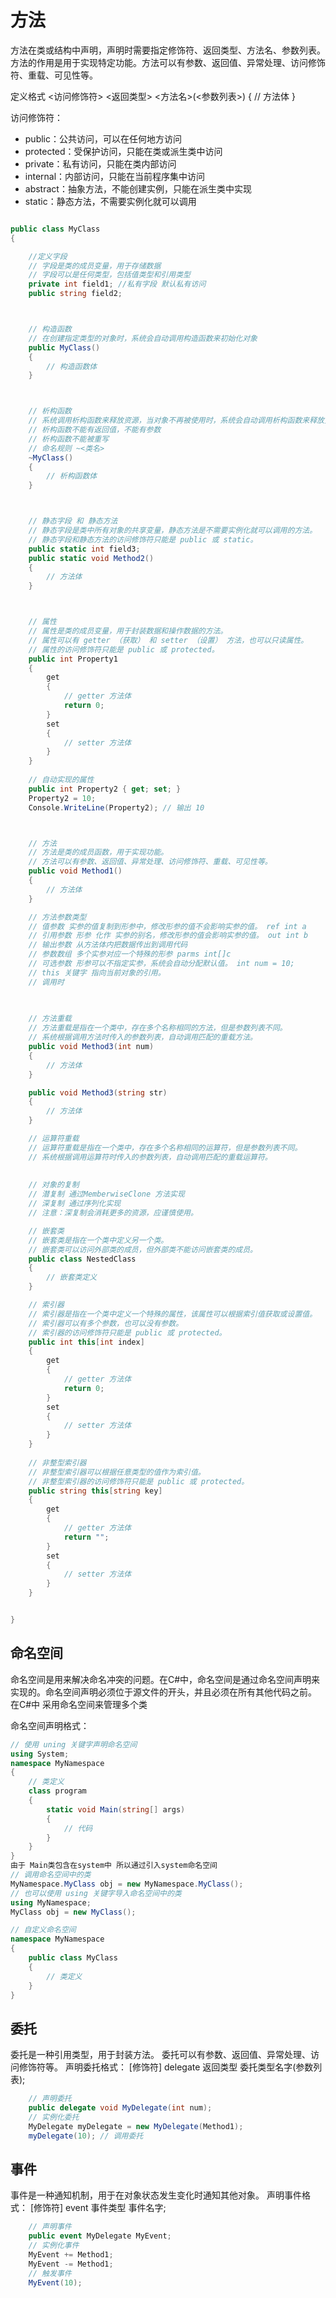 <!--
 * @Author: 崩布猪
 * @Date: 2024-04-13 09:10:15
 * @LastEditors: 崩布猪
 * @LastEditTime: 2024-04-17 16:27:13
 * @FilePath: \CCCC\fangfa.md
 * @Description: 
 * 
-->
# 方法
方法在类或结构中声明，声明时需要指定修饰符、返回类型、方法名、参数列表。方法的作用是用于实现特定功能。方法可以有参数、返回值、异常处理、访问修饰符、重载、可见性等。

定义格式
<访问修饰符> <返回类型> <方法名>(<参数列表>)
{
    // 方法体
}

访问修饰符：
- public：公共访问，可以在任何地方访问
- protected：受保护访问，只能在类或派生类中访问
- private：私有访问，只能在类内部访问
- internal：内部访问，只能在当前程序集中访问
- abstract：抽象方法，不能创建实例，只能在派生类中实现
- static：静态方法，不需要实例化就可以调用
```csharp

public class MyClass
{

    //定义字段
    // 字段是类的成员变量，用于存储数据
    // 字段可以是任何类型，包括值类型和引用类型
    private int field1; //私有字段 默认私有访问
    public string field2;



    // 构造函数
    // 在创建指定类型的对象时，系统会自动调用构造函数来初始化对象
    public MyClass()
    {
        // 构造函数体
    }



    // 析构函数 
    // 系统调用析构函数来释放资源，当对象不再被使用时，系统会自动调用析构函数来释放资源
    // 析构函数不能有返回值，不能有参数
    // 析构函数不能被重写
    // 命名规则 ~<类名>
    ~MyClass()
    {
        // 析构函数体
    }



    // 静态字段 和 静态方法
    // 静态字段是类中所有对象的共享变量，静态方法是不需要实例化就可以调用的方法。
    // 静态字段和静态方法的访问修饰符只能是 public 或 static。
    public static int field3;
    public static void Method2()
    {
        // 方法体
    }



    // 属性
    // 属性是类的成员变量，用于封装数据和操作数据的方法。
    // 属性可以有 getter （获取） 和 setter （设置） 方法，也可以只读属性。
    // 属性的访问修饰符只能是 public 或 protected。
    public int Property1
    {
        get
        {
            // getter 方法体
            return 0;
        }
        set
        {
            // setter 方法体
        }
    }
    
    // 自动实现的属性
    public int Property2 { get; set; }
    Property2 = 10;
    Console.WriteLine(Property2); // 输出 10



    // 方法
    // 方法是类的成员函数，用于实现功能。
    // 方法可以有参数、返回值、异常处理、访问修饰符、重载、可见性等。
    public void Method1()
    {
        // 方法体
    }

    // 方法参数类型 
    // 值参数 实参的值复制到形参中，修改形参的值不会影响实参的值。 ref int a
    // 引用参数 形参 化作 实参的别名，修改形参的值会影响实参的值。 out int b
    // 输出参数 从方法体内把数据传出到调用代码
    // 参数数组 多个实参对应一个特殊的形参 parms int[]c   
    // 可选参数 形参可以不指定实参，系统会自动分配默认值。 int num = 10;
    // this 关键字 指向当前对象的引用。
    // 调用时
   

    
    // 方法重载
    // 方法重载是指在一个类中，存在多个名称相同的方法，但是参数列表不同。
    // 系统根据调用方法时传入的参数列表，自动调用匹配的重载方法。
    public void Method3(int num)
    {
        // 方法体
    }

    public void Method3(string str)
    {
        // 方法体
    }

    // 运算符重载
    // 运算符重载是指在一个类中，存在多个名称相同的运算符，但是参数列表不同。
    // 系统根据调用运算符时传入的参数列表，自动调用匹配的重载运算符。
  
    
    // 对象的复制
    // 潜复制 通过MemberwiseClone 方法实现
    // 深复制 通过序列化实现
    // 注意：深复制会消耗更多的资源，应谨慎使用。

    // 嵌套类
    // 嵌套类是指在一个类中定义另一个类。
    // 嵌套类可以访问外部类的成员，但外部类不能访问嵌套类的成员。
    public class NestedClass
    {
        // 嵌套类定义
    }

    // 索引器
    // 索引器是指在一个类中定义一个特殊的属性，该属性可以根据索引值获取或设置值。
    // 索引器可以有多个参数，也可以没有参数。
    // 索引器的访问修饰符只能是 public 或 protected。
    public int this[int index]
    {
        get
        {
            // getter 方法体
            return 0;
        }
        set
        {
            // setter 方法体
        }
    }
    
    // 非整型索引器
    // 非整型索引器可以根据任意类型的值作为索引值。
    // 非整型索引器的访问修饰符只能是 public 或 protected。
    public string this[string key]
    {
        get
        {
            // getter 方法体
            return "";
        }
        set
        {
            // setter 方法体
        }
    }


}

```
## 命名空间
命名空间是用来解决命名冲突的问题。在C#中，命名空间是通过命名空间声明来实现的。命名空间声明必须位于源文件的开头，并且必须在所有其他代码之前。
在C#中 采用命名空间来管理多个类

命名空间声明格式：
```csharp
// 使用 uning 关键字声明命名空间
using System;
namespace MyNamespace
{
    // 类定义
    class program
    {
        static void Main(string[] args)
        {
            // 代码
        }
    }
}
由于 Main类包含在system中 所以通过引入system命名空间
// 调用命名空间中的类
MyNamespace.MyClass obj = new MyNamespace.MyClass();
// 也可以使用 using 关键字导入命名空间中的类
using MyNamespace;
MyClass obj = new MyClass();

// 自定义命名空间
namespace MyNamespace
{
    public class MyClass
    {   
        // 类定义
    }
}
```


## 委托
委托是一种引用类型，用于封装方法。
委托可以有参数、返回值、异常处理、访问修饰符等。
声明委托格式：
[修饰符] delegate 返回类型 委托类型名字(参数列表);     
```csharp
    // 声明委托
    public delegate void MyDelegate(int num);
    // 实例化委托
    MyDelegate myDelegate = new MyDelegate(Method1);
    myDelegate(10); // 调用委托

```

## 事件
事件是一种通知机制，用于在对象状态发生变化时通知其他对象。
声明事件格式：
[修饰符] event 事件类型 事件名字;
```csharp
    // 声明事件
    public event MyDelegate MyEvent;
    // 实例化事件
    MyEvent += Method1;
    MyEvent -= Method1;
    // 触发事件
    MyEvent(10);
```